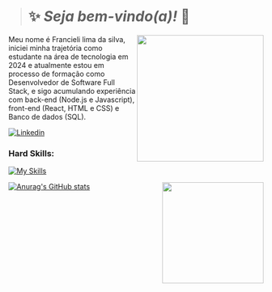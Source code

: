 > # :sparkles: *Seja bem-vindo(a)!* :vulcan_salute:

<img src="https://github.com/FrancieliLim4/FrancieliLim4/assets/171762351/8d868dbd-2280-4053-bb71-1876fe60fcd2" width="250px" align="right" >
  <p align="left">
Meu nome é Francieli lima da silva, iniciei minha trajetória como estudante na área de tecnologia em 2024 e atualmente estou em processo de formação como Desenvolvedor de Software Full Stack, e sigo acumulando experiência com back-end (Node.js e Javascript), front-end (React, HTML e CSS) e Banco de dados (SQL).
  </p> 





[![Linkedin](https://img.shields.io/badge/Francieli_lima-0077B5?style=for-the-badge&logo=linkedin&logoColor=white)](https://www.linkedin.com/in/francieli-lima-da-silva-dds/) 

### Hard Skills: 


[![My Skills](https://skillicons.dev/icons?i=js,ts,nodejs,html,react,css,git,vscode&perline=10)](https://skillicons.dev) 


[![Anurag's GitHub stats](https://github-readme-stats.vercel.app/api?username=FrancieliLim4&bg_color=00000000&theme=calm_pink&rank_icon=github)](https://github.com/FrancieliLim4) 
<img src="https://github.com/FrancieliLim4/FrancieliLim4/assets/171762351/c95eac84-ed6c-4f4f-98ae-3f0f08342772" width="200px" align="right" >
  <p align="left">


